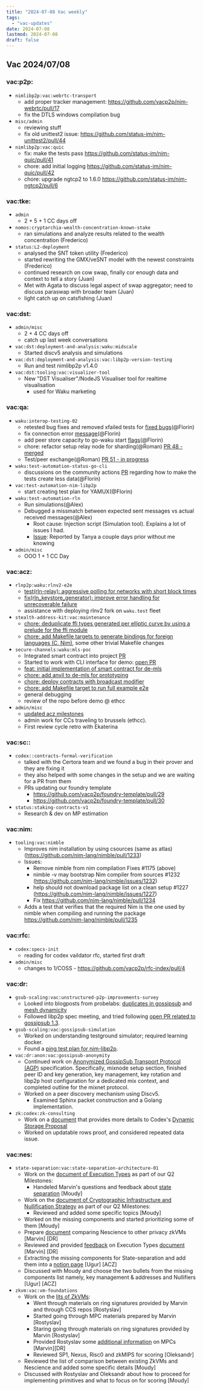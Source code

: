 ```yaml
---
title: "2024-07-08 Vac weekly"
tags:
  - "vac-updates"
date: 2024-07-08
lastmod: 2024-07-08
draft: false
---
```


## Vac 2024/07/08

### vac:p2p:
- `nimlibp2p:vac:webrtc-transport`
  - add proper tracker management: https://github.com/vacp2p/nim-webrtc/pull/17
  - fix the DTLS windows compilation bug
- `misc/admin`
  - reviewing stuff
  - fix old unittest2 issue: https://github.com/status-im/nim-unittest2/pull/44
- `nimlibp2p:vac:quic`
  - fix: make the tests pass https://github.com/status-im/nim-quic/pull/41
  - chore: add initial logging https://github.com/status-im/nim-quic/pull/42
  - chore: upgrade ngtcp2 to 1.6.0 https://github.com/status-im/nim-ngtcp2/pull/6

### vac:tke:
- `admin`
  - 2 + 5 + 1 CC days off
- `nomos:cryptarchia-wealth-concentration-known-stake`
  - ran simulations and analyze results related to the wealth concentration (Frederico)
- `status:L2-deployment`
  - analysed the SNT token utility (Frederico)
  - started rewriting the GMX/veSNT model with the newest constraints (Frederico)
  - continued research on cow swap, finally cor enough data and context to tell a story (Juan)
  - Met with Agata to discuss legal aspect of swap aggregator; need to discuss paraswap with broader team (Juan)
  - light catch up on catsfishing (Juan)

### vac:dst:
- `admin/misc`
  - 2 + 4 CC days off
  - catch up last week conversations
- `vac:dst:deployment-and-analysis:waku:midscale`
  - Started discv5 analysis and simulations
- `vac:dst:deployment-and-analysis:vac:libp2p-version-testing`
  - Run and test nimlibp2p v1.4.0
- `vac:dst:tooling:vac:visualizer-tool`
    - New "DST Visualiser"/NodeJS Visualiser tool for realtime visualisation
        - used for Waku marketing

### vac:qa:
- `waku:interop-testing-02`
	- retested bug fixes and removed xfailed tests for [fixed bugs](https://github.com/waku-org/waku-interop-tests/pull/49)(@Florin)
	- fix connection error [message](https://github.com/waku-org/waku-interop-tests/pull/50)(@Florin)
    - add peer store capacity to go-waku start [flags](https://github.com/waku-org/waku-interop-tests/pull/52)(@Florin)
    - chore: refactor setup relay node for sharding(@Roman)
    [PR 48 - merged](https://github.com/waku-org/waku-interop-tests/pull/48)
    - Test/peer exchange(@Roman)
    [PR 51 - in progress](https://github.com/waku-org/waku-interop-tests/pull/51)
- `waku:test-automation-status-go-cli`
	- discussions on the community actions [PR](https://github.com/status-im/status-cli-tests/pull/5) regarding how to make the tests create less data(@Florin)
- `vac:test-automation-nim-libp2p`
	- start creating test plan for YAMUX(@Florin)
- `waku:test-automation-rln`
    - Run simulations(@Alex)
    - Debugged a missmatch between expected sent messages vs actual received messages(@Alex)
        - Root cause: Injection script (Simulation tool). Explains a lot of issues I had.
        - [Issue](https://github.com/waku-org/waku-simulator/issues/82): Reported by Tanya a couple days prior without me knowing
- `admin/misc`
    - OOO 1 + 1 CC Day

### vac:acz:
- `rlnp2p:waku:rlnv2-e2e`
    - [test(rln-relay): aggressive polling for networks with short block times](https://github.com/waku-org/nwaku/pull/2871)
    - [fix(rln_keystore_generator): improve error handling for unrecoverable failure](https://github.com/waku-org/nwaku/pull/2881)
    - assistance with deploying rlnv2 fork on `waku.test` fleet
- `stealth-address-kit:vac:maintenance`
    - [chore: deduplicate ffi types generated per elliptic curve by using a prelude for the ffi module](https://github.com/vacp2p/stealth-address-kit/commit/fc7e9cf51090069a4c3eee295583945e09bfb400)
    - [chore: add Makefile targets to generate bindings for foreign languages (C, Nim)](https://github.com/vacp2p/stealth-address-kit/blob/fc7e9cf51090069a4c3eee295583945e09bfb400/Makefile), some other trivial Makefile changes
- `secure-channels:waku:mls-poc`
    - Integrated smart contract into project [PR](https://github.com/vacp2p/de-mls/pull/14)
    - Started to work with CLI interface for demo: [open PR](https://github.com/vacp2p/de-mls/pull/17)
    - [feat: initial implementation of smart contract for de-mls](https://github.com/vacp2p/de-mls/pull/10)
    - [chore: add anvil to de-mls for prototyping](https://github.com/vacp2p/de-mls/pull/12)
    - [chore: deploy contracts with broadcast modifier](https://github.com/vacp2p/de-mls/pull/13)
    - [chore: add Makefile target to run full example e2e](https://github.com/vacp2p/de-mls/pull/15)
    - general debugging
    - review of the repo before demo @ ethcc
- `admin/misc`
    - [updated acz milestones](https://github.com/logos-co/roadmap/pull/80)
    - admin work for CCs traveling to brussels (ethcc).
    - First review cycle retro with Ekaterina

### vac:sc::
- `codex::contracts-formal-verification`
    - talked with the Certora team and we found a bug in their prover and they are fixing it
    - they also helped with some changes in the setup and we are waiting for a PR from them
    - PRs updating our foundry template
        - https://github.com/vacp2p/foundry-template/pull/29
        - https://github.com/vacp2p/foundry-template/pull/30
- `status:staking-contracts-v1`
    - Research & dev on MP estimation

### vac:nim:
- `tooling:vac:nimble`
  - Improves nim installation by using csources (same as atlas) 
	 (https://github.com/nim-lang/nimble/pull/1233)
  - Issues: 
    - Remove nimble from nim compilation Fixes #1175 (above)
    - nimble -v may bootstrap Nim compiler from sources #1232
     (https://github.com/nim-lang/nimble/issues/1232) 
    - help should not download package list on a clean setup #1227
		 (https://github.com/nim-lang/nimble/issues/1227)
    - Fix https://github.com/nim-lang/nimble/pull/1234
  - Adds a test that verifies that the required Nim is the one used by nimble when compiling and running the package 
	 https://github.com/nim-lang/nimble/pull/1235

### vac:rfc:
- `codex:specs-init`
    - reading for codex vaildator rfc, started first draft 
- `admin/misc`
    - changes to 1/COSS - https://github.com/vacp2p/rfc-index/pull/4

### vac:dr:
- `gsub-scaling:vac:unstructured-p2p-improvements-survey`
  - Looked into blogposts from probelabs: [duplicates in gossipsub](https://ethresear.ch/t/number-duplicate-messages-in-ethereums-gossipsub-network/19921) and [mesh dynamicity](https://ethresear.ch/t/gossipsub-network-dynamicity-through-grafts-and-prunes/19750)
  - Followed libp2p spec meeting, and tried following [open PR related to gossipsub 1.3](https://github.com/libp2p/specs/pull/617).
- `gsub-scaling:vac:gossipsub-simulation`
  - Worked on understanding testground simulator; required learning docker. 
  - Found a [ping test plan for nim-libp2p](https://github.com/libp2p/test-plans/pull/70). 
- `vac:dr:anon:vac:gossipsub-anonymity`
    - Continued work on [Anonymized GossipSub Transport Protocol (AGP)](https://www.notion.so/Anonymized-GossipSub-Transport-Protocol-AGTP-Wip-cbcbcd6067b347bb812041bce9c110ce) specification. Specifically, mixnode setup section, finished peer ID and key generation, key management, key rotation and libp2p host configuration for a dedicated mix context, and completed outline for the mixnet protocol.
	- Worked on a peer discovery mechanism using Discv5.
        - Examined Sphinx packet construction and a Golang implementation.
-  `zk:codex:zk-consulting`
    - Work on a [document](https://hackmd.io/ZJCNKmIaTQSRTW6_4wA9mw?view) that provides more details to Codex's [Dynamic Storage Proposal](https://hackmd.io/M6uwhb0eQh2bIh5_O6AX7Q?view)
    - Worked on updatable rows proof, and considered repeated data issue.

### vac:nes:
- `state-separation:vac:state-separation-architecture-01`
    - Work on the [document of Execution Types](https://notes.status.im/s/5NsmY46LB) as part of our Q2 Milestones:
        - Handeled Marvin's questions and feedback about [state separation](https://notes.status.im/s/NTGXdz9NM) [Moudy]
    - Work on the [document of Cryptographic Infrastructure and Nullification Strategy](https://notes.status.im/s/p9UuEzVpr) as part of our Q2 Milestones:
        - Reviewed and added some specific topics [Moudy]
    - Worked on the missing components and started prioritizing some of them [Moudy]
    - Prepare [document](https://hackmd.io/6xI-oIyIR1KpT0XAwufvgw?view) comparing Nescience to other privacy zkVMs [Marvin] [DR]
    - Reviewed and provided [feedback](https://discord.com/channels/864066763682218004/1257792986482348212) on Execution Types [document](https://notes.status.im/s/5NsmY46LB) [Marvin] [DR]
    - Extracting the missing components for State-separation and add them into a [notion page](https://www.notion.so/Missing-Components-for-State-Separation-bcbcb0fe80de499c93ba30e03fd9671d) [Ugur] [ACZ]
	- Discussed with Moudy and choose the two bullets from the missing components list namely, key management & addresses and Nullifiers  [Ugur] [ACZ]
- `zkvm:vac:vm-foundations`
    - Work on the [lits of ZkVMs](https://notes.status.im/ugF2lAAKTuG_t5PcdWwuwg):
        - Went through materials on ring signatures provided by Marvin and through CCS repos [Rostyslav]
        - Started going through MPC materials prepared by Marvin [Rostyslav]
        - Staring going through materials on ring signatures provided by Marvin [Rostyslav]
        - Provided Rostyslav some [additional information](https://discord.com/channels/864066763682218004/1243517921683177575/1258812512338575402) on MPCs [Marvin][DR]
        - Reviewed SP1, Nexus, Risc0 and zkMIPS for scoring [Oleksandr]
    - Reviewed the list of comparison between existing ZkVMs and Nescience and added some specific details [Moudy]
    - Discussed with Rostyslav and Oleksandr about how to proceed for implementing primitives and what to focus on for scoring [Moudy]

